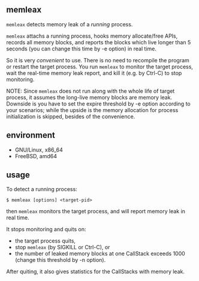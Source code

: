 ## memleax

`memleax` detects memory leak of a *running* process.

`memleax` attachs a running process, hooks memory allocate/free APIs,
records all memory blocks, and reports the blocks which live longer
than 5 seconds (you can change this time by -e option) in real time.

So it is very *convenient* to use.
There is no need to recompile the program or restart the target process.
You run `memleax` to monitor the target process, wait the real-time memory
leak report, and kill it (e.g. by Ctrl-C) to stop monitoring.

NOTE: Since `memleax` does not run along with the whole life of target
process, it assumes the long-live memory blocks are memory leak.
Downside is you have to set the expire threshold by -e option according
to your scenarios; while the upside is the memory allocation for process
initialization is skipped, besides of the convenience.


## environment

* GNU/Linux, x86_64
* FreeBSD, amd64


## usage

To detect a running process:

    $ memleax [options] <target-pid>

then `memleax` monitors the target process, and will report memory leak in real time.

It stops monitoring and quits on:

* the target process quits,
* stop `memleax` (by SIGKILL or Ctrl-C), or
* the number of leaked memory blocks at one CallStack exceeds 1000 (change this threshold by -n option).

After quiting, it also gives statistics for the CallStacks with memory leak.
